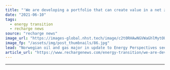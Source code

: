 ```yaml
---
title: "'We are developing a portfolio that can create value in a net zero future' -  Equinor"
date: "2021-06-10"
tags: 
  - energy transition
  - recharge news
source: "recharge news"
image_url: "https://images-global.nhst.tech/image/c2t0RHAwNGVWaGhlMytOUTRRMThyQVVja2FvQ1hTU3dlcVZadmlGSm9BMD0=/nhst/binary/2b5546f1f0c3e09d6bf55c56b1e0a514"
image_fp: "/assets/img/post_thumbnails/86.jpg"
lead: "Norwegian oil and gas major in update to Energy Perspectives sees massive rise in wind and solar, and for first time explores hydrogen as part of energy transition"
article_url: "https://www.rechargenews.com/energy-transition/we-are-developing-a-portfolio-that-can-create-value-in-a-net-zero-future-equinor/2-1-1023594"
---
```


---

